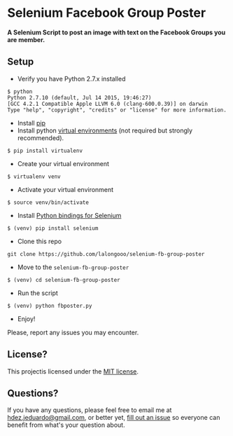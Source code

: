Selenium Facebook Group Poster
===================
**A Selenium Script to post an image with text on the Facebook Groups you are member.**

Setup
----------

 - Verify you have Python 2.7.x installed
``` shell
$ python
Python 2.7.10 (default, Jul 14 2015, 19:46:27)
[GCC 4.2.1 Compatible Apple LLVM 6.0 (clang-600.0.39)] on darwin
Type "help", "copyright", "credits" or "license" for more information.
```
 - Install [pip](https://pip.pypa.io/en/stable/installing/)
 - Install python [virtual environments](http://docs.python-guide.org/en/latest/dev/virtualenvs/) (not required but strongly    recommended).
``` shell
$ pip install virtualenv
```
 - Create your virtual environment
``` shell
$ virtualenv venv
```
 - Activate your virtual environment
``` shell
$ source venv/bin/activate
```
 - Install [Python bindings for Selenium](https://pypi.python.org/pypi/selenium)
``` shell
$ (venv) pip install selenium
```
 - Clone this repo
``` shell
git clone https://github.com/lalongooo/selenium-fb-group-poster
```
 - Move to the `selenium-fb-group-poster`

``` shell
$ (venv) cd selenium-fb-group-poster
```
 - Run the script
``` shell
$ (venv) python fbposter.py
```
 - Enjoy!

Please, report any issues you may encounter.
 
License?
----------

This projectis licensed under the [MIT license](LICENSE).

Questions?
----------

If you have any questions, please feel free to email me at hdez.jeduardo@gmail.com, or better yet, [fill out an issue](https://github.com/lalongooo/selenium-fb-group-poster/issues/new) so everyone can benefit from what's your question about.
